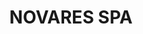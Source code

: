 ---
CF del Contraente: '12105121003'
title: NOVARES SPA
lang: it
child_of_ref: partner-qualificati
---